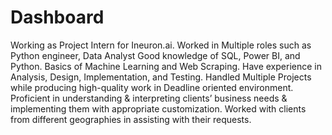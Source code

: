 # Dashboard
Working as Project Intern for Ineuron.ai.
Worked in Multiple roles such as Python engineer, Data Analyst
Good knowledge of SQL, Power BI, and Python.
Basics of Machine Learning and Web Scraping.
Have experience in Analysis, Design, Implementation, and Testing.
Handled Multiple Projects while producing high-quality work in Deadline oriented environment.
Proficient in understanding & interpreting clients’ business needs & implementing them with appropriate customization.
Worked with clients from different geographies in assisting with their requests.
